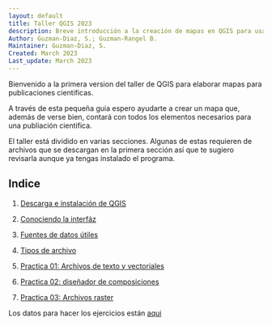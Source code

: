 ```yaml
---
layout: default
title: Taller QGIS 2023
description: Breve introducción a la creación de mapas en QGIS para usar en publiaciones cientificas.
Author: Guzman-Diaz, S.; Guzman-Rangel B. 
Maintainer: Guzman-Diaz, S.
Created: March 2023
Last_update: March 2023
---
```


Bienvenido a la primera version del taller de QGIS para elaborar mapas para publicaciones cientificas.

A través de esta pequeña guia espero ayudarte a crear un mapa que, además de verse bien, contará con todos los elementos necesarios para una publiación cientifica.

El taller está dividido en varias secciones. Algunas de estas requieren de archivos que se descargan en la primera sección así que te sugiero revisarla aunque ya tengas instalado el programa.

## Indice
1. [Descarga e instalación de QGIS](01_Instalacion.md)

2. [Conociendo la interfáz](02_interfaz.md)

3. [Fuentes de datos útiles](03_fuentes.md)

4. [Tipos de archivo](04_archivos.md)

5. [Practica 01: Archivos de texto y vectoriales](05_Practica_localidades.md)

6. [Practica 02: diseñador de composiciones](06_Practica_disenador.md)

7. [Practica 03: Archivos raster](07_Practica_rasters.md)


Los datos para hacer los ejercicios están [aqui](data/)



